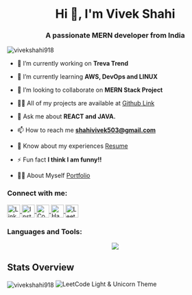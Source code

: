 <h1 align="center">Hi 👋, I'm Vivek Shahi</h1>
<h3 align="center">A passionate MERN developer from India</h3>

<p align="left"> <img src="https://komarev.com/ghpvc/?username=vivekshahi918&label=Profile%20views&color=0e75b6&style=flat" alt="vivekshahi918" /> </p>

- 🔭 I’m currently working on **Treva Trend**

- 🌱 I’m currently learning **AWS, DevOps and LINUX**

- 👯 I’m looking to collaborate on **MERN Stack Project**

- 👨‍💻 All of my projects are available at [Github Link](https://github.com/vivekshahi918)

- 💬 Ask me about **REACT and JAVA.**

- 📫 How to reach me **shahivivek503@gmail.com**

- 📄 Know about my experiences [Resume](https://drive.google.com/file/d/1pVpnhWZTdEFbkJlikrQOLnaDTXf5BTE7/view?usp=sharing)

- ⚡ Fun fact **I think I am funny!!**
  
- 👨‍💻 About Myself [Portfolio](https://vivekshahi918.github.io/Portfolio/)

<h3 align="left">Connect with me:</h3>
<p align="left">
  <a href="https://linkedin.com/in/vivek-shahi-1803v918" target="blank">
    <img align="center" src="https://img.shields.io/badge/LinkedIn-%230077B5.svg" alt="LinkedIn" height="30" />
  </a>
  <a href="https://instagram.com/vivek_._shahi" target="blank">
    <img align="center" src="https://img.shields.io/badge/Instagram-%23E4405F.svg" alt="Instagram" height="30" />
  </a>
  <a href="https://www.codechef.com/users/shahivivek503" target="blank">
    <img align="center" src="https://img.shields.io/badge/CodeChef-%23B73C3C.svg" alt="CodeChef" height="30" />
  </a>
  <a href="https://www.hackerrank.com/shahivivek503" target="blank">
    <img align="center" src="https://img.shields.io/badge/HackerRank-%233C6D5C.svg" alt="HackerRank" height="30" />
  </a>
  <a href="https://www.leetcode.com/vivekshahi1803" target="blank">
    <img align="center" src="https://img.shields.io/badge/LeetCode-%23F6C543.svg" alt="LeetCode" height="30" />
  </a>
</p>

<h3 align="left">Languages and Tools:</h3>
<p align="center">
<a href="https://skillicons.dev">
    <img src="https://skillicons.dev/icons?i=c,cpp,python,java,html,css,js,react,nodejs,expressjs,nextjs,tailwindcss,php,mysql,mongodb,aws,gcp,azure,kubernetes,docker,firebase,git,postman,linux,matlab,figma,vscode,laravel&perline=7" />
</a>
</p>

## Stats Overview

<p>
  <img align="center" src="https://github-readme-streak-stats.herokuapp.com/?user=vivekshahi918&" alt="vivekshahi918" />
  <img src="https://leetcard.jacoblin.cool/vivekshahi1803?theme=light,unicorn" alt="LeetCode Light & Unicorn Theme" />
</p>
